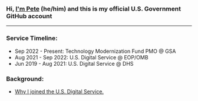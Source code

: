 ### Hi, **[I'm Pete](https://linkedin.com/in/petewaterman)** (he/him) and this is my official U.S. Government GitHub account

---

### Service Timeline:

- Sep 2022 - Present: Technology Modernization Fund PMO @ GSA
- Aug 2021 - Sep 2022: U.S. Digital Service @ EOP/OMB
- Jun 2019 - Aug 2021: U.S. Digital Service @ DHS

### Background:

- [Why I joined the U.S. Digital Service.](https://medium.com/the-u-s-digital-service/why-we-serve-pete-waterman-24e2b72b3173)


